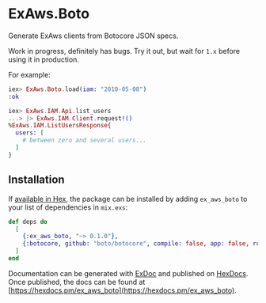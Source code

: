 # ExAws.Boto

Generate ExAws clients from Botocore JSON specs.

Work in progress, definitely has bugs. Try it out, but wait for `1.x` before using it in production.

For example:

```elixir
iex> ExAws.Boto.load(iam: "2010-05-08")
:ok

iex> ExAws.IAM.Api.list_users
...> |> ExAws.IAM.Client.request!()
%ExAws.IAM.ListUsersResponse{
  users: [
    # between zero and several users...
  ]
}
```

## Installation

If [available in Hex](https://hex.pm/docs/publish), the package can be installed
by adding `ex_aws_boto` to your list of dependencies in `mix.exs`:

```elixir
def deps do
  [
    {:ex_aws_boto, "~> 0.1.0"},
    {:botocore, github: "boto/botocore", compile: false, app: false, runtime: false}
  ]
end
```

Documentation can be generated with [ExDoc](https://github.com/elixir-lang/ex_doc)
and published on [HexDocs](https://hexdocs.pm). Once published, the docs can
be found at [https://hexdocs.pm/ex_aws_boto](https://hexdocs.pm/ex_aws_boto).

